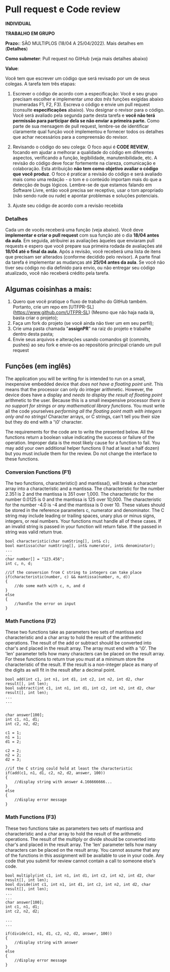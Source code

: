 # Pull request e Code review 

**INDIVIDUAL**

**TRABALHO EM GRUPO**

**Prazo:**: SÃO MULTIPLOS (18/04 A 25/04/2022). Mais detalhes em (**Detalhes**)

**Como submeter**: Pull request no GitHub (veja mais detalhes abaixo)

**Value**: 

Você tem que escrever um código que será revisado por um de seus colegas. A tarefa tem três etapas:

1. Escrever o código de acordo com a especificação: Você e seu grupo precisam escolher e implementar _uma das três_ funções exigidas abaixo (numeradas F1, F2, F3). Escreva o código e envie um pull request (consulte **especificações** abaixo). Vou designar o revisor para o código. Você será avaliado pela segunda parte desta tarefa e **você não terá permissão para participar dela se não enviar a primeira parte.** Como parte de sua mensagem de pull request, lembre-se de identificar claramente qual função você implementou e fornecer todos os detalhes que achar necessários para a compreensão do revisor.

2. Revisando o código do seu colega: O foco aqui é **CODE REVIEW**, focando em ajudar a melhorar a qualidade do código em diferentes aspectos, verificando a função, legibilidade, manutenibilidade, etc. A revisão do código deve focar fortemente na clareza, comunicação e colaboração. Esta atribuição **não tem como objetivo avaliar o código que você produz**. O foco é praticar a revisão do código e será avaliado mais como uma redação - o tom e o conteúdo importam mais do que a detecção de bugs lógicos. Lembre-se de que estamos falando em Software Livre, então você precisa ser receptivo, usar o tom apropriado (não sendo rude ou rude) e apontar problemas e soluções potenciais.
3. Ajuste seu código de acordo com a revisão recebida

### Detalhes
Cada um de vocês receberá uma função (veja abaixo). Você deve **implementar e criar o pull request** com sua função até o dia **18/04 antes da aula**. Em seguida, atribuirei as avaliações àqueles que enviaram pull requests e espero que você prepare sua primeira rodada de avaliações até **18/04 até o final da aula**. Após a revisão, você receberá uma lista de itens que precisam ser alterados (conforme decidido pelo revisor). A parte final da tarefa é implementar as mudanças até **25/04 antes da aula**. Se você não tiver seu código no dia definido para envio, ou não entregar seu código atualizado, você não receberá crédito pela tarefa.

## Algumas coisinhas a mais:
1. Quero que você pratique o fluxo de trabalho do GitHub também. Portanto, crie um repo em [UTFPR-SL] (https://www.github.com/UTFPR-SL) (Mesmo que não haja nada lá, basta criar o projeto);
2. Faça um fork do projeto (se você ainda não tiver um em seu perfil);
3. Crie uma pasta chamada "**assignPR**" na raiz do projeto e trabalhe dentro desta pasta;
4. Envie seus arquivos e alterações usando comandos git (commits, pushes) ao seu fork e envie-os ao repositório principal criando um  pull request

## Funções (em inglês)

The application you will be writing for is intended to run on a small, inexpensive embedded device that *does not have a floating point unit*. This means that the processor can only do integer arithmetic. However, the device does have a display and *needs to display the result of floating point* arithmetic to the user. Because this is a small inexpensive processor *there is no support for strings or any mathematical library functions*. You must write all the code yourselves *performing all the floating point math with integers only and no strings!* Character arrays, or C strings, can't tell you their size but  they do end with a '\0' character.

The requirements for the code are to write the presented below. All the functions return a boolean value indicating the success or failure of the operation. Improper data is the most likely cause for a function to fail. You may add your own additional helper functions (I had at least a half dozen) but you must include them for the review. Do not change the interface to these functions.

### Conversion Functions (F1)

The two functions, characteristic() and mantissa(), will break a character array into a characteristic and a mantissa. The characteristic for the number 2.351 is 2 and the mantissa is 351 over 1,000. The characteristic for the number 0.0125 is 0 and the mantissa is 125 over 10,000. The characteristic for the number -4.0 is -4 and the mantissa is 0 over 10. These values should be stored in the reference parameters c, numerator and denominator. The C string may include leading or trailing spaces, unary plus or minus signs, integers, or real numbers. Your functions must handle all of these cases. If an invalid string is passed in your function will return false. If the passed in string was valid return true.

```
bool characteristic(char numString[], int& c);
bool mantissa(char numString[], int& numerator, int& denominator);
...
...
char number[] = "123.456";
int c, n, d;
 
//if the conversion from C string to integers can take place
if(characteristic(number, c) && mantissa(number, n, d))
{
    //do some math with c, n, and d
}
else
{
    //handle the error on input
}
```

### Math Functions (F2)

These two functions take as parameters two sets of mantissa and characteristic and a char array to hold the result of the arithmetic operations. The result of the add or subtract should be converted into char's and placed in the result array. The array must end with a '\0'. The 'len' parameter tells how many characters can be placed on the result array. For these functions to return true you must at a minimum store the characteristic of the result. If the result is a non-integer place as many of the digits as will fit in the result after a decimal point. 

```
bool add(int c1, int n1, int d1, int c2, int n2, int d2, char result[], int len);
bool subtract(int c1, int n1, int d1, int c2, int n2, int d2, char result[], int len); 
...
...
 
 
char answer[100];
int c1, n1, d1;
int c2, n2, d2;
 
c1 = 1;
n1 = 1;
d1 = 2;
 
c2 = 2;
n2 = 2;
d2 = 3; 
 
//if the C string could hold at least the characteristic
if(add(c1, n1, d1, c2, n2, d2, answer, 100))
{
    //display string with answer 4.166666666...
}
else
{
    //display error message
}
```

### Math Functions (F3)

These two functions take as parameters two sets of mantissa and characteristic and a char array to hold the result of the arithmetic operations. The result of the multiply or divide should be converted into char's and placed in the result array. The 'len' parameter tells how many characters can be placed on the result array. You cannot assume that any of the functions in this assignment will be available to use in your code. Any code that you submit for review cannot contain a call to someone else's code.

```
bool multiply(int c1, int n1, int d1, int c2, int n2, int d2, char result[], int len);
bool divide(int c1, int n1, int d1, int c2, int n2, int d2, char result[], int len);
...
...
char answer[100];
int c1, n1, d1;
int c2, n2, d2;
 
...
...
 
if(divide(c1, n1, d1, c2, n2, d2, answer, 100))
{
    //display string with answer
}
else
{
    //display error message
}
```
